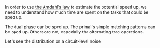 In order to use [the Amdahl's law](https://en.wikipedia.org/wiki/Amdahl%27s_law) to estimate the potential speed up,
we need to understand how much time are spent on the tasks that could be sped up.

The dual phase can be sped up. The primal's simple matching patterns can be sped up.
Others are not, especially the alternating tree operations.

Let's see the distribution on a circuit-level noise


